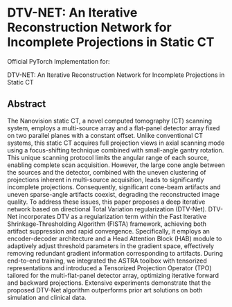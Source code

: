 # DTV-NET: An Iterative Reconstruction Network for Incomplete Projections in Static CT

Official PyTorch Implementation for:

DTV-NET: An Iterative Reconstruction Network for Incomplete Projections in Static CT


## Abstract
The Nanovision static CT, a novel computed tomography (CT) scanning system, employs a multi-source array and a flat-panel detector array fixed on two parallel planes with a constant offset.  Unlike conventional CT systems, this static CT acquires full projection views in axial scanning mode using a focus-shifting technique combined with small-angle gantry rotation.  This unique scanning protocol limits the angular range of each source, enabling complete scan acquisition. However, the large cone angle between the sources and the detector, combined with the uneven clustering of projections inherent in multi-source acquisition, leads to significantly incomplete projections. Consequently, significant cone-beam artifacts and uneven sparse-angle artifacts coexist, degrading the reconstructed image quality. To address these issues, this paper proposes a deep iterative network based on directional Total Variation regularization (DTV-Net). DTV-Net incorporates DTV as a regularization term within the Fast Iterative Shrinkage-Thresholding Algorithm (FISTA) framework, achieving both artifact suppression and rapid convergence. Specifically, it employs an encoder-decoder architecture and a Head Attention Block (HAB) module to adaptively adjust threshold parameters in the gradient space, effectively removing redundant gradient information corresponding to artifacts. During end-to-end training, we integrated the ASTRA toolbox with tensorized representations and introduced a Tensorized Projection Operator (TPO) tailored for the multi-flat-panel detector array, optimizing iterative forward and backward projections. Extensive experiments demonstrate that the proposed DTV-Net algorithm outperforms prior art solutions on both simulation and clinical data. 
